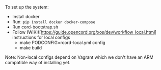 To set up the system:
- Install docker
- Run: `pip install docker docker-compose`
- Run cord-bootstrap.sh
- Follow (WIKI)[https://guide.opencord.org/xos/dev/workflow_local.html] instructions for local configs
  - make PODCONFIG=rcord-local.yml config
  - make build

Note: Non-local configs depend on Vagrant which we don't have an ARM compatible way of installing yet.